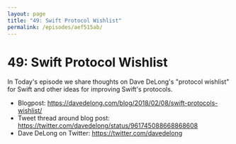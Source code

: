 ```yaml
---
layout: page
title: "49: Swift Protocol Wishlist"
permalink: /episodes/aef515ab/
---
```


# 49: Swift Protocol Wishlist

In Today's episode we share thoughts on Dave DeLong's "protocol wishlist" for Swift and other ideas for improving Swift's protocols.

- Blogpost: https://davedelong.com/blog/2018/02/08/swift-protocols-wishlist/
- Tweet thread around blog post: https://twitter.com/davedelong/status/961745088668868608
- Dave DeLong on Twitter: https://twitter.com/davedelong
